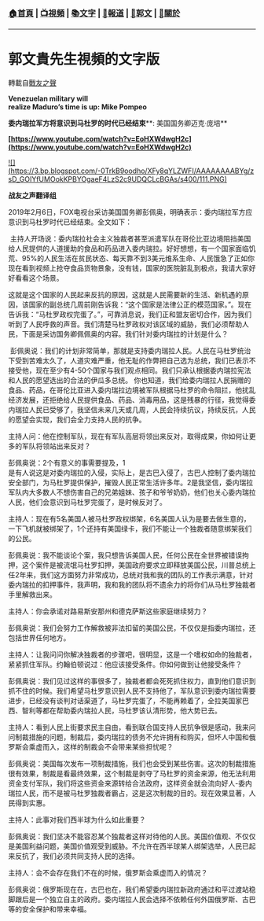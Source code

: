 ###  [:house:首頁](https://github.com/ourhimalayas/home) | [:tv:視頻](https://github.com/ourhimalayas/videos) | [:books:文字](https://github.com/ourhimalayas/txt) | [:newspaper:報道](https://github.com/ourhimalayas/news) | [:eagle:郭文](https://github.com/ourhimalayas/guomedia) | [:pray:關於](https://github.com/ourhimalayas/home/tree/master/about)
---
# 郭文貴先生視頻的文字版
轉載自[戰友之聲](http://littleantvoice.blogspot.com)

**Venezuelan military will<br>realize Maduro’s time is up: Mike Pompeo**

**委内瑞拉军方将意识到马杜罗的时代已经结束****: 美国国务卿迈克·庞培**

**[https://www.youtube.com/watch?v=EoHXWdwgH2c](https://www.youtube.com/watch?v=EoHXWdwgH2c)**


[!\[\](https://3.bp.blogspot.com/-0TrkB9oodho/XFy8qYLZWFI/AAAAAAAABYg/zsD_GOIYfUMOokKPBYOgaeF4LzS2c9UDQCLcBGAs/s400/111.PNG)](https://3.bp.blogspot.com/-0TrkB9oodho/XFy8qYLZWFI/AAAAAAAABYg/zsD_GOIYfUMOokKPBYOgaeF4LzS2c9UDQCLcBGAs/s1600/111.PNG)

**战友之声翻译组**

2019年2月6日，FOX电视台采访美国国务卿彭佩奥，明确表示：委内瑞拉军方应意识到马杜罗时代已经结束。全文如下：

&nbsp;主持人开场说：委内瑞拉社会主义独裁者甚至派遣军队在哥伦比亚边境阻挡美国给人民提供的人道援助的食品和药品进入委内瑞拉。好好想想，有一个国家面临饥荒、95%的人民生活在贫民状态、每天靠不到3美元维系生命、人民饿急了正如你现在看到视频上抢夺食品货物景象，没有钱，国家的医院脏乱到极点，我请大家好好看看这个场景。

这就是这个国家的人民起来反抗的原因，这就是人民需要新的生活、新机遇的原因，该国家的副总统几周前刚告诉我：“这个国家是法律公正的模范国家。”。现在告诉我：“马杜罗政权完蛋了。”，可靠消息说，我们正和盟友密切合作，因为我们听到了人民呼救的声音。我们清楚马杜罗政权对该区域的威胁，我们必须帮助人民，下面是采访国务卿佩佩奥的内容。我们针对委内瑞拉的计划是什么？&nbsp;

&nbsp;彭佩奥说：我们的计划非常简单，那就是支持委内瑞拉人民。人民在马杜罗统治下受到苦难太久了，人道灾难严重，他无耻的作弊把自己选为总统，我们已表示不接受他，现在至少有4-50个国家与我们观点相同。我们只承认根据委内瑞拉宪法和人民的愿望选出的合法的伊瓜多总统。 你也知道，我们给委内瑞拉人民捐赠的食品、药品，在哥伦比亚进入委内瑞拉边境被军队根据马杜罗的命令阻拦，他扰乱经济发展，还拒绝给人民提供食品、药品、消毒用品，这是残暴的行径，我觉得委内瑞拉人民已受够了，我坚信未来几天或几周，人民会持续抗议，持续反抗，人民的愿望会实现，我们会全力支持人民的抗争。

主持人问：他在控制军队，现在有军队高层将领出来反对，取得成果，你如何让更多的军队将领站出来反对？&nbsp;

彭佩奥说：2个有意义的事需要提及，1<br>是有人说这是对委内瑞拉的入侵，实际上，是古巴入侵了，古巴人控制了委内瑞拉安全部门，为马杜罗提供保护，摧毁人民正常生活许多年。2是我坚信，委内瑞拉军队内大多数人不想伤害自己的兄弟姐妹、孩子和爷爷奶奶，他们也关心委内瑞拉人民，他们会意识到马杜罗完蛋了，是时候反对了。

主持人：现在有5名美国人被马杜罗政权绑架，6名美国人认为是要去做生意的，一下飞机就被绑架了，1个还持有美国绿卡，我们不能让一个独裁者随意绑架我们的公民。

彭佩奥说：我不能谈论个案，我只想告诉美国人民，任何公民在全世界被错误拘押，这个案件是被流氓马杜罗扣押，美国政府要求立即释放美国公民，川普总统上任2年来，我们这方面努力非常成功，总统对我和我的团队的工作表示满意，针对委内瑞拉的扣押事件，我声明，我和我的团队将不遗余力的将你们从马杜罗独裁者手里解救出来。

主持人：你会承诺对路易斯安那州和德克萨斯这些家庭继续努力？&nbsp;

彭佩奥说：我们会努力工作解救被非法扣留的美国公民，不仅仅是指委内瑞拉，还包括世界任何地方。

主持人：让我问问你解决独裁者的步骤吧，很明显，这是一个嗜权如命的独裁者，紧紧抓住军队。约翰伯顿说过：他应该接受条件。你如何做到让他接受条件？

彭佩奥说：我们见过这样的事很多了，独裁者都会死死抓住权力，直到他们意识到抓不住的时候。我们希望马杜罗意识到人民不支持他了，军队意识到委内瑞拉需要进步，已经没有谈判对话渠道了，马杜罗完蛋了，不能再赖着了，全拉美国家巴西、智利等都在帮助委内瑞拉人民，马杜罗该认清形势，他大势已去。

主持人：看到人民上街要求民主自由，看到联合国支持人民抗争很是感动，我来问问制裁措施的问题，制裁后，委内瑞拉的债务不允许拥有和购买，但坏人中国和俄罗斯会乘虚而入，这样的制裁会不会带来某些担忧呢？

彭佩奥说：美国每次发布一项制裁措施，我们也会受到某些伤害。这次的制裁措施很有效果，制裁是看最终效果，这个制裁是剥夺了马杜罗的资金来源，他无法利用资金支付军队，我们将这些资金来源转给合法政府，这样资金就会流向好人-委内瑞拉人民，而不是被马杜罗独裁者霸占，这是这次制裁的目的。现在效果显著，人民得到实惠。

主持人：此事对我们西半球为什么如此重要？&nbsp;

彭佩奥说：我们坚决不能容忍某个独裁者这样对待他的人民。美国价值观、不仅仅是美国利益问题，美国价值观受到威胁。不允许在西半球某人绑架选举，人民已起来反抗了，我们必须共同支持人民的选择。

主持人：会不会存在我们不在的时候，俄罗斯会乘虚而入的情况？

彭佩奥说：俄罗斯现在在，古巴也在，我们希望委内瑞拉新政府通过和平过渡站稳脚跟后是一个独立自主的政府。委内瑞拉人民会选择不依赖任何外国俄罗斯、古巴等的安全保护和带来幸福。